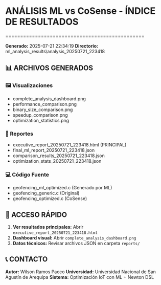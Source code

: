 # ANÁLISIS ML vs CoSense - ÍNDICE DE RESULTADOS
===============================================

**Generado:** 2025-07-21 22:34:19
**Directorio:** ml_analysis_results\analysis_20250721_223418

## 📊 ARCHIVOS GENERADOS

### 🖼️ Visualizaciones
- complete_analysis_dashboard.png
- performance_comparison.png
- binary_size_comparison.png
- speedup_comparison.png
- optimization_statistics.png

### 📄 Reportes
- executive_report_20250721_223418.html (PRINCIPAL)
- final_ml_report_20250721_223418.json
- comparison_results_20250721_223418.json
- optimization_stats_20250721_223418.json

### 💻 Código Fuente
- geofencing_ml_optimized.c (Generado por ML)
- geofencing_generic.c (Original)
- geofencing_optimized.c (CoSense)

## 🚀 ACCESO RÁPIDO

1. **Ver resultados principales:** Abrir `executive_report_20250721_223418.html`
2. **Dashboard visual:** Abrir `complete_analysis_dashboard.png`
3. **Datos técnicos:** Revisar archivos JSON en carpeta `reports/`

## 📞 CONTACTO

**Autor:** Wilson Ramos Pacco
**Universidad:** Universidad Nacional de San Agustín de Arequipa
**Sistema:** Optimización IoT con ML + Newton DSL
